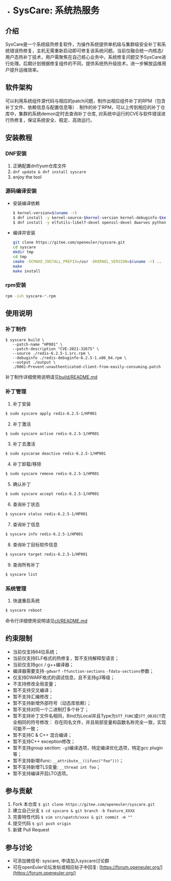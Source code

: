* # SysCare: 系统热服务

## 介绍

​		SysCare是一个系统级热修复软件，为操作系统提供单机级与集群级安全补丁和系统错误热修复，主机无需重新启动即可修复该系统问题。
​		当前仅融合统一内核态/用户态热补丁技术，用户需聚焦在自己核心业务中，系统修复问题交予SysCare进行处理。后期计划根据修复组件的不同，提供系统热升级技术，进一步解放运维用户提升运维效率。



## 软件架构

​		可以利用系统组件源代码与相应的patch问题，制作出相应组件补丁的RPM（包含补丁文件、依赖信息与配置信息等）. 制作的补丁RPM，可以上传到相应的补丁仓库中，集群的系统demon定时去查询补丁仓库, 对系统中运行的CVE与软件错误进行热修复，保证系统安全、稳定、高效运行。



## 安装教程

### DNF安装

1. 正确配置dnf/yum仓库文件
2. ```dnf update & dnf install syscare```
3. enjoy the tool

### 源码编译安装

  * 安装编译依赖

    ```bash
    $ kernel-version=$(uname -r)
    $ dnf install -y kernel-source-$kernel-version kernel-debuginfo-$kernel-version kernel-devel-$kernel-version
    $ dnf install -y elfutils-libelf-devel openssl-devel dwarves python3-devel rpm-build bison cmake make gcc g++
    ```

  * 编译并安装

    ```bash
    git clone https://gitee.com/openeuler/syscare.git
    cd syscare
    mkdir tmp
    cd tmp
    cmake -DCMAKE_INSTALL_PREFIX=/usr -DKERNEL_VERSION=$(uname -r) ..
    make
    make install
    ```


### rpm安装

```bash
rpm -ivh syscare-*.rpm
```



## 使用说明

### 补丁制作

```
$ syscare build \
   --patch-name "HP001" \
   --patch-description "CVE-2021-32675" \
   --source ./redis-6.2.5-1.src.rpm \
   --debuginfo ./redis-debuginfo-6.2.5-1.x86_64.rpm \
   --output ./output \
   ./0001-Prevent-unauthenticated-client-from-easily-consuming.patch
```

补丁制作详细使用说明请见[build/README.md](https://gitee.com/openeuler/syscare/blob/master/build/README.md)



### 补丁管理

1. 补丁安装

```bash
$ sudo syscare apply redis-6.2.5-1/HP001
```

2. 补丁激活

```bash
$ sudo syscare active redis-6.2.5-1/HP001
```

3. 补丁去激活
```bash
$ sudo syscarae deactive redis-6.2.5-1/HP001
```

4. 补丁卸载/移除

```bash
$ sudo syscare remove redis-6.2.5-1/HP001
```

5. 确认补丁

```bash
$ sudo syscare accept redis-6.2.5-1/HP001
```

6. 查询补丁状态

```bash
$ syscare status redis-6.2.5-1/HP001
```

7. 查询补丁信息

```bash
$ syscare info redis-6.2.5-1/HP001
```

8. 查询补丁目标软件信息

```bash
$ syscare target redis-6.2.5-1/HP001
```

9. 查询所有补丁

```bash
$ syscare list
```



### 系统管理

1. 快速重启系统

```bash
$ syscare reboot
```

命令行详细使用说明请见[cli/README.md](https://gitee.com/openeuler/syscare/blob/master/cli/README.md)



## 约束限制

* 当前仅支持64位系统；
* 当前仅支持ELF格式的热修复，暂不支持解释型语言；
* 当前仅支持gcc / g++编译器；
* 编译器需要支持```-gdwarf``` ```-ffunction-sections``` ```-fdata-sections```参数；
* 仅支持DWARF格式的调试信息，且不支持g3等级；
* 不支持修改全局变量；
* 暂不支持交叉编译；
* 暂不支持汇编修改；
* 暂不支持新增外部符号（动态库依赖）；
* 暂不支持对同一个二进制打多个补丁；
* 暂不支持补丁文件名相同，Bind为Local并且Type为```STT_FUNC```或```STT_OBJECT```完全相同的符号修改：
  存在同名文件，并且局部变量和函数名称完全一致，实现可能不一致；
* 暂不支持C & C++ 混合编译；
* 暂不支持C++ exception修改；
* 暂不支持group section: ```-g3```编译选项，特定编译优化选项，特定gcc plugin等；
* 暂不支持新增ifunc: ```__attribute__((ifunc("foo")))```；
* 暂不支持新增TLS变量: ```__thread int foo```；
* 暂不支持编译开启LTO选项。



## 参与贡献

1.  Fork 本仓库 ```$ git clone https://gitee.com/openeuler/syscare.git```
2.  建立自己分支 ```$ cd syscare & git branch -b Feature_XXXX```
3.  完善特性代码 ```$ vim src/upatch/xxxx & git commit -m ""```
4.  提交代码 ```$ git push origin```
5.  新建 Pull Request



## 参与讨论

* 可添加微信号: syscare, 申请加入syscare讨论群
* 可在openEuler论坛发帖或相应帖子中回复: [https://forum.openeuler.org/](https://forum.openeuler.org/)
